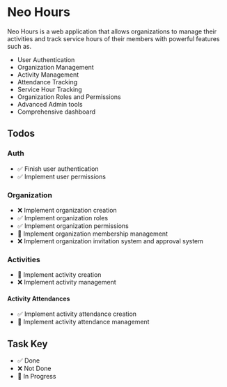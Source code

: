 # Neo Hours

Neo Hours is a web application that allows organizations to manage their activities and track service hours of their members with powerful features such as.

- User Authentication
- Organization Management
- Activity Management
- Attendance Tracking
- Service Hour Tracking
- Organization Roles and Permissions
- Advanced Admin tools
- Comprehensive dashboard

## Todos

### Auth

- ✅ Finish user authentication
- ✅ Implement user permissions

### Organization

- ❌ Implement organization creation
- ✅ Implement organization roles
- ✅ Implement organization permissions
- 🔧 Implement organization membership management
- ❌ Implement organization invitation system and approval system

### Activities

- 🔧 Implement activity creation
- ❌ Implement activity management

#### Activity Attendances

- ✅ Implement activity attendance creation
- 🔧 Implement activity attendance management

## Task Key

- ✅ Done
- ❌ Not Done
- 🔧 In Progress
